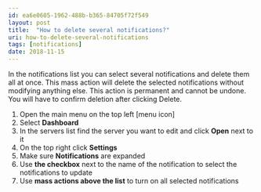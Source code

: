 ```yaml
---
id: ea6e0605-1962-488b-b365-84705f72f549
layout: post
title:  "How to delete several notifications?"
uri: how-to-delete-several-notifications
tags: [notifications]
date: 2018-11-15
---
```


In the notifications list you can select several notifications and delete them all at once. This mass action will delete the selected notifications without modifying anything else. This action is permanent and cannot be undone. You will have to confirm deletion after clicking Delete. 

<!-- more -->

1.  Open the main menu on the top left \[menu icon\]
2.  Select **Dashboard**
3.  In the servers list find the server you want to edit and click **Open** next to it
4.  On the top right click **Settings**
5.  Make sure **Notifications** are expanded
6.  Use **the checkbox** next to the name of the <wiki>notification</wiki> to select the notifications to update
7.  Use **mass actions above the list** to turn on all selected <wiki>notifications</wiki>